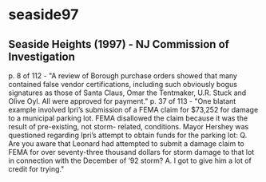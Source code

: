 # seaside97
## Seaside Heights (1997) - NJ Commission of Investigation


p. 8 of 112 - "A review of Borough purchase orders showed that many contained false vendor certifications, including such obviously bogus signatures as those of Santa Claus, Omar the Tentmaker, U.R. Stuck and Olive Oyl. All were approved for payment."
p. 37 of 113 - "One blatant example involved Ipri’s submission of a FEMA claim for $73,252 for damage to a municipal parking lot. FEMA disallowed the claim because it was the result of pre-existing, not storm- related, conditions. Mayor Hershey was questioned regarding Ipri’s attempt to obtain funds for the parking lot: Q. Are you aware that Leonard had attempted to submit a damage claim to FEMA for over seventy-three thousand dollars for storm damage to that lot in connection with the December of ‘92 storm? A. I got to give him a lot of credit for trying."
